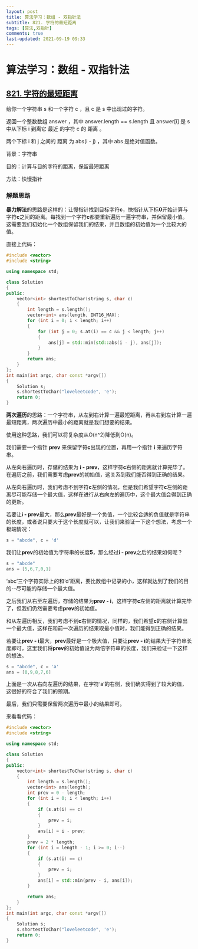```yaml
---
layout: post
title: 算法学习：数组 - 双指针法
subtitle: 821. 字符的最短距离
tags: [算法,双指针]
comments: true
last-updated: 2021-09-19 09:33
---
```


# 算法学习：数组 - 双指针法

## [821. 字符的最短距离](https://leetcode-cn.com/problems/shortest-distance-to-a-character/)

给你一个字符串 s 和一个字符 c ，且 c 是 s 中出现过的字符。

返回一个整数数组 answer ，其中 answer.length == s.length 且 answer[i] 是 s 中从下标 i 到离它 最近 的字符 c 的 距离 。

两个下标 i 和 j 之间的 距离 为 abs(i - j) ，其中 abs 是绝对值函数。

背景：字符串

目的：计算与目的字符的距离，保留最短距离

方法：快慢指针

### 解题思路

**暴力解法**的思路是这样的：让慢指针找到目标字符**c**，快指针从下标**0**开始计算与字符**c**之间的距离。每找到一个字符**c**都要重新遍历一遍字符串，并保留最小值。这需要我们初始化一个数组保留我们的结果，并且数组的初始值为一个比较大的值。

直接上代码：

```c++
#include <vector>
#include <string>

using namespace std;

class Solution
{
public:
    vector<int> shortestToChar(string s, char c)
    {
        int length = s.length();
        vector<int> ans(length, INT16_MAX);
        for (int i = 0; i < length; i++)
        {
            for (int j = 0; s.at(i) == c && j < length; j++)
            {
                ans[j] = std::min(std::abs(i - j), ans[j]);
            }
        }
        return ans;
    }
};
int main(int argc, char const *argv[])
{
    Solution s;
    s.shortestToChar("loveleetcode", 'e');
    return 0;
}

```

**两次遍历**的思路：一个字符串，从左到右计算一遍最短距离，再从右到左计算一遍最短距离，两次遍历中最小的距离就是我们想要的结果。

使用这种思路，我们可以将复杂度从O(n^2)降低到O(n)。

我们需要一个指针 **prev** 来保留字符**c**出现的位置，再用一个指针 **i** 来遍历字符串。

从左向右遍历时，存储的结果为 **i - prev**，这样字符**c**右侧的距离就计算完毕了。在遍历之前，我们需要考虑**prev**的初始值，这关系到我们能否得到正确的结果。

从左向右遍历时，我们考虑不到字符**c**左侧的情况，但是我们希望字符**c**左侧的距离尽可能存储一个最大值，这样在进行从右向左的遍历中，这个最大值会得到正确的更新。

若要让**i - prev**最大，那么**prev**最好是一个负值，一个比较合适的负值就是字符串的长度，或者说只要大于这个长度就可以，让我们来验证一下这个想法，考虑一个极端情况：

```c++
s = "abcde", c = 'd'
```

我们让**prev**的初始值为字符串的长度**5**，那么经过**i - prev**之后的结果如何呢？

```c++
s = "abcde"
ans = [5,6,7,0,1]
```

‘abc’三个字符实际上的和‘d’距离，要比数组中记录的小，这样就达到了我们的目的--尽可能的存储一个最大值。

之后我们从右至左遍历，存储的结果为**prev - i**，这样字符**c**左侧的距离就计算完毕了，但我们仍然需要考虑**prev**的初始值。

和从左遍历相反，我们考虑不到**c**右侧的情况，同样的，我们希望**c**的右侧计算出一个最大值，这样在和前一次遍历的结果取最小值时，我们能得到正确的结果。

若要让**prev - i**最大，**prev**最好是一个极大值，只要让**prev - i**的结果大于字符串长度即可，这里我们将**prev**的初始值设为两倍字符串的长度，我们来验证一下这样的想法。

```c++
s = "abcde", c = 'a'
ans = [0,9,8,7,6]
```

上面是一次从右向左遍历的结果，在字符‘a’的右侧，我们确实得到了较大的值，这很好的符合了我们的预期。

最后，我们只需要保留两次遍历中最小的结果即可。

来看看代码：

```c++
#include <vector>
#include <string>

using namespace std;

class Solution
{
public:
    vector<int> shortestToChar(string s, char c)
    {
        int length = s.length();
        vector<int> ans(length);
        int prev = 0 - length;
        for (int i = 0; i < length; i++)
        {
            if (s.at(i) == c)
            {
                prev = i;
            }
            ans[i] = i - prev;
        }
        prev = 2 * length;
        for (int i = length - 1; i >= 0; i--)
        {
            if (s.at(i) == c)
            {
                prev = i;
            }
            ans[i] = std::min(prev - i, ans[i]);
        }

        return ans;
    }
};
int main(int argc, char const *argv[])
{
    Solution s;
    s.shortestToChar("loveleetcode", 'e');
    return 0;
}

```



